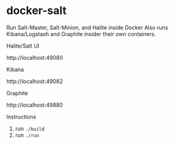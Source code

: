 docker-salt
==========

Run Salt-Master, Salt-Minion, and Halite inside Docker
Also runs Kibana/Logstash and Graphite insider their own containers.

Halite/Salt UI

http://localhost:49080

Kibana

http://localhost:49082

Graphite

http://localhost:49880

Instructions

1. run ```./build```
2. run ```./run```
